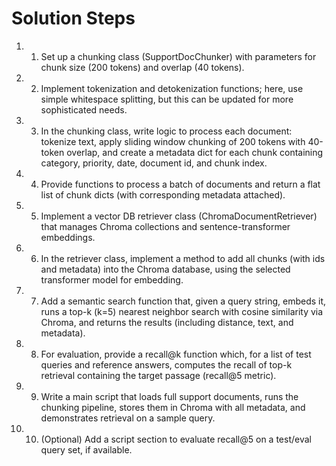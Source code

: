# Solution Steps

1. 1. Set up a chunking class (SupportDocChunker) with parameters for chunk size (200 tokens) and overlap (40 tokens).

2. 2. Implement tokenization and detokenization functions; here, use simple whitespace splitting, but this can be updated for more sophisticated needs.

3. 3. In the chunking class, write logic to process each document: tokenize text, apply sliding window chunking of 200 tokens with 40-token overlap, and create a metadata dict for each chunk containing category, priority, date, document id, and chunk index.

4. 4. Provide functions to process a batch of documents and return a flat list of chunk dicts (with corresponding metadata attached).

5. 5. Implement a vector DB retriever class (ChromaDocumentRetriever) that manages Chroma collections and sentence-transformer embeddings.

6. 6. In the retriever class, implement a method to add all chunks (with ids and metadata) into the Chroma database, using the selected transformer model for embedding.

7. 7. Add a semantic search function that, given a query string, embeds it, runs a top-k (k=5) nearest neighbor search with cosine similarity via Chroma, and returns the results (including distance, text, and metadata).

8. 8. For evaluation, provide a recall@k function which, for a list of test queries and reference answers, computes the recall of top-k retrieval containing the target passage (recall@5 metric).

9. 9. Write a main script that loads full support documents, runs the chunking pipeline, stores them in Chroma with all metadata, and demonstrates retrieval on a sample query.

10. 10. (Optional) Add a script section to evaluate recall@5 on a test/eval query set, if available.

